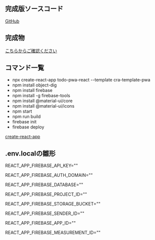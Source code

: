 ## 完成版ソースコード
[GitHub](https://github.com/uchidayuma/udemy-react-todo-pwa)

## 完成物
[こちらからご確認ください](https://pwd-todo.web.app)

## コマンド一覧
- npx create-react-app todo-pwa-react --template cra-template-pwa
- npm install object-dig
- npm install firebase
- npm install -g firebase-tools
- npm install @material-ui/core
- npm install @material-ui/icons
- npm start
- npm run build
- firebase init
- firebase deploy

[create-react-app](https://create-react-app.dev/docs/making-a-progressive-web-app/)

## .env.localの雛形
REACT_APP_FIREBASE_API_KEY=""

REACT_APP_FIREBASE_AUTH_DOMAIN=""

REACT_APP_FIREBASE_DATABASE=""

REACT_APP_FIREBASE_PROJECT_ID=""

REACT_APP_FIREBASE_STORAGE_BUCKET=""

REACT_APP_FIREBASE_SENDER_ID=""

REACT_APP_FIREBASE_APP_ID=""

REACT_APP_FIREBASE_MEASUREMENT_ID="" 

